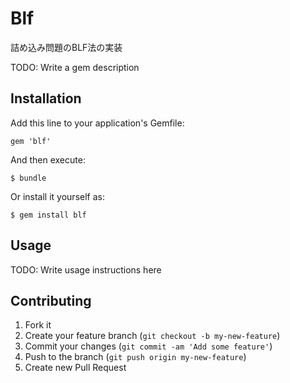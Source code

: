 # Blf

詰め込み問題のBLF法の実装

TODO: Write a gem description

## Installation

Add this line to your application's Gemfile:

    gem 'blf'

And then execute:

    $ bundle

Or install it yourself as:

    $ gem install blf

## Usage

TODO: Write usage instructions here

## Contributing

1. Fork it
2. Create your feature branch (`git checkout -b my-new-feature`)
3. Commit your changes (`git commit -am 'Add some feature'`)
4. Push to the branch (`git push origin my-new-feature`)
5. Create new Pull Request
